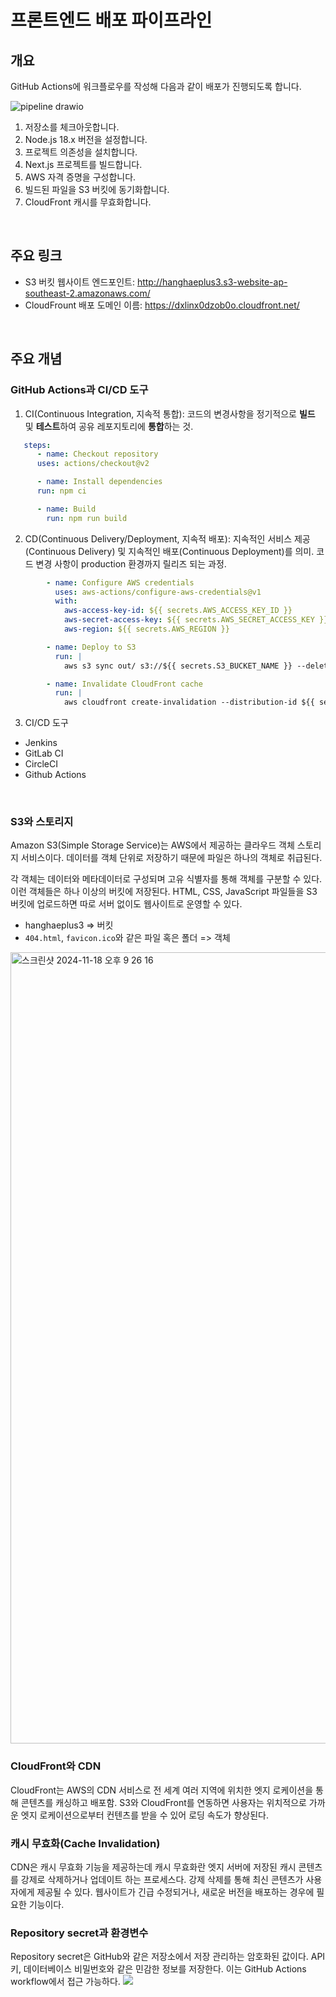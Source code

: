 # 프론트엔드 배포 파이프라인

## 개요

GitHub Actions에 워크플로우를 작성해 다음과 같이 배포가 진행되도록 합니다.

![pipeline drawio](https://github.com/user-attachments/assets/4887c713-9fc3-4475-82d7-102022fa6777)


1. 저장소를 체크아웃합니다.
2. Node.js 18.x 버전을 설정합니다.
3. 프로젝트 의존성을 설치합니다.
4. Next.js 프로젝트를 빌드합니다.
5. AWS 자격 증명을 구성합니다.
6. 빌드된 파일을 S3 버킷에 동기화합니다.
7. CloudFront 캐시를 무효화합니다.

<br/>

## 주요 링크

- S3 버킷 웹사이트 엔드포인트: http://hanghaeplus3.s3-website-ap-southeast-2.amazonaws.com/
- CloudFrount 배포 도메인 이름: https://dxlinx0dzob0o.cloudfront.net/

<br/>

## 주요 개념

### GitHub Actions과 CI/CD 도구
   
   1. CI(Continuous Integration, 지속적 통합): 코드의 변경사항을 정기적으로 **빌드** 및 **테스트**하여 공유 레포지토리에 **통합**하는 것.

```yaml
   steps:
      - name: Checkout repository
      uses: actions/checkout@v2

      - name: Install dependencies
      run: npm ci

      - name: Build
        run: npm run build
```
    
    
2. CD(Continuous Delivery/Deployment, 지속적 배포): 지속적인 서비스 제공(Continuous Delivery) 및 지속적인 배포(Continuous Deployment)를 의미. 코드 변경 사항이 production 환경까지 릴리즈 되는 과정.
```yaml
    	- name: Configure AWS credentials
          uses: aws-actions/configure-aws-credentials@v1
          with:
            aws-access-key-id: ${{ secrets.AWS_ACCESS_KEY_ID }}
            aws-secret-access-key: ${{ secrets.AWS_SECRET_ACCESS_KEY }}
            aws-region: ${{ secrets.AWS_REGION }}

      	- name: Deploy to S3
          run: |
            aws s3 sync out/ s3://${{ secrets.S3_BUCKET_NAME }} --delete

      	- name: Invalidate CloudFront cache
          run: |
            aws cloudfront create-invalidation --distribution-id ${{ secrets.CLOUDFRONT_DISTRIBUTION_ID }} --paths "/*"
```

3. CI/CD 도구
  - Jenkins
  - GitLab CI
  - CircleCI
  - Github Actions

<br/>
  
### S3와 스토리지
Amazon S3(Simple Storage Service)는 AWS에서 제공하는 클라우드 객체 스토리지 서비스이다. 데이터를 객체 단위로 저장하기 때문에 파일은 하나의 객체로 취급된다.

각 객체는 데이터와 메타데이터로 구성되며 고유 식별자를 통해 객체를 구분할 수 있다. 이런 객체들은 하나 이상의 버킷에 저장된다. HTML, CSS, JavaScript 파일들을 S3 버킷에 업로드하면 따로 서버 없이도 웹사이트로 운영할 수 있다.

- hanghaeplus3 => 버킷
- `404.html`, `favicon.ico`와 같은 파일 혹은 폴더 => 객체
<img width="1266" alt="스크린샷 2024-11-18 오후 9 26 16" src="https://github.com/user-attachments/assets/4cfc59e8-0fde-471c-8f78-d6812d5cdced">


### CloudFront와 CDN
CloudFront는 AWS의 CDN 서비스로 전 세계 여러 지역에 위치한 엣지 로케이션을 통해 콘텐츠를 캐싱하고 배포함. S3와 CloudFront를 연동하면 사용자는 위치적으로 가까운 엣지 로케이션으로부터 컨텐츠를 받을 수 있어 로딩 속도가 향상된다.


### 캐시 무효화(Cache Invalidation)
CDN은 캐시 무효화 기능을 제공하는데 캐시 무효화란 엣지 서버에 저장된 캐시 콘텐츠를 강제로 삭제하거나 업데이트 하는 프로세스다. 강제 삭제를 통해 최신 콘텐츠가 사용자에게 제공될 수 있다. 웹사이트가 긴급 수정되거나, 새로운 버전을 배포하는 경우에 필요한 기능이다.

### Repository secret과 환경변수
Repository secret은 GitHub와 같은 저장소에서 저장 관리하는 암호화된 값이다. API 키, 데이터베이스 비밀번호와 같은 민감한 정보를 저장한다. 이는 GitHub Actions workflow에서 접근 가능하다.
![](https://velog.velcdn.com/images/parkseridev/post/bc634549-9ca5-4f9b-ab96-6dfb219a35ad/image.png)



